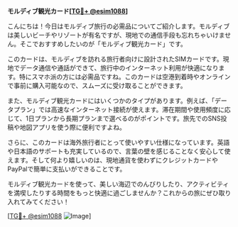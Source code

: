 **モルディブ観光カード[[TG💪+ @esim1088](https://t.me/s/esim1088)]**

こんにちは！今日はモルディブ旅行の必需品についてご紹介します。モルディブは美しいビーチやリゾートが有名ですが、現地での通信手段も忘れちゃいけません。そこでおすすめしたいのが「モルディブ観光カード」です。

このカードは、モルディブを訪れる旅行者向けに設計されたSIMカードです。現地でデータ通信や通話ができて、旅行中のインターネット利用が快適になります。特にスマホ派の方には必需品ですね。このカードは空港到着時やオンラインで事前に購入可能なので、スムーズに受け取ることができます。

また、モルディブ観光カードにはいくつかのタイプがあります。例えば、「データプラン」では高速なインターネット接続が使えます。滞在期間や使用頻度に応じて、1日プランから長期プランまで選べるのがポイントです。旅先でのSNS投稿や地図アプリを使う際に便利ですよね。

さらに、このカードは海外旅行者にとって使いやすい仕様になっています。英語や日本語のサポートも充実しているので、言葉の壁を感じることなく安心して使えます。そして何より嬉しいのは、現地通貨を使わずにクレジットカードやPayPalで簡単に支払いができることです。

モルディブ観光カードを使って、美しい海辺でのんびりしたり、アクティビティを満喫したりする時間をもっと快適に過ごしませんか？これからの旅にぜひ取り入れてみてください！

[[TG💪+ @esim1088](https://t.me/s/esim1088) ![Image](https://i.postimg.cc/Y0z9fWf4/image.png)]
